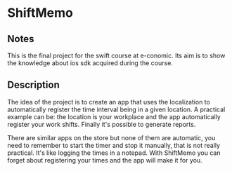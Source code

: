 # ShiftMemo


## Notes
This is the final project for the swift course at e-conomic. Its aim is
to show the knowledge about ios sdk acquired during the course.

## Description
The idea of the project is to create an app that uses the localization
to automatically register the time interval being in a given location.
A practical example can be: the location is your workplace and the app
automatically register your work shifts. Finally it's possible to 
generate reports.

There are similar apps on the store but none of them are automatic, you
need to remember to start the timer and stop it manually, that is not
really practical. It's like logging the times in a notepad. With
ShiftMemo you can forget about registering your times and the app will
make it for you.

